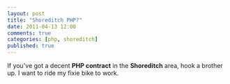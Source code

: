 ```yaml
---
layout: post
title: "Shoreditch PHP?"
date: 2011-04-13 12:00
comments: true
categories: [php, shoreditch]
published: true
---
```

If you've got a decent **PHP contract** in the **Shoreditch** area, hook a brother up.  I want to ride my fixie bike to work.